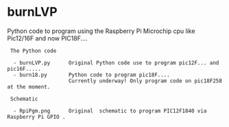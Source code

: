 burnLVP
=======

  Python code to program using the Raspberry Pi Microchip cpu like Pic12/16F and now PIC18F....


 
     The Python code

      - burnLVP.py      Original Python code use to program pic12F... and pic16F.....
      - burn18.py       Python code to program pic18F....  
                        Currently underway! Only program code on pic18F258 at the moment.
  
     Schematic

      - RpiPgm.png      Original  schematic to program PIC12F1840 via Raspberry Pi GPIO .

 
